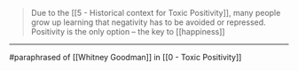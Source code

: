 > Due to the [[5 - Historical context for Toxic Positivity]], many people grow up learning that negativity has to be avoided or repressed. Positivity is the only option – the key to [[happiness]]

---

#paraphrased of [[Whitney Goodman]] in [[0 - Toxic Positivity]]
